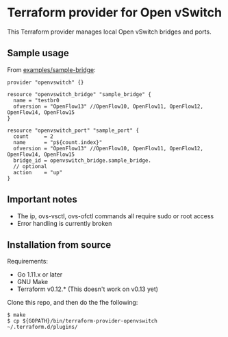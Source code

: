 # Terraform provider for Open vSwitch

This Terraform provider manages local Open vSwitch bridges and ports.


## Sample usage

From [examples/sample-bridge](./examples/sample-bridge/):

```
provider "openvswitch" {}

resource "openvswitch_bridge" "sample_bridge" {
  name = "testbr0
  ofversion = "OpenFlow13" //OpenFlow10, OpenFlow11, OpenFlow12, OpenFlow14, OpenFlow15
}

resource "openvswitch_port" "sample_port" {
  count     = 2
  name      = "p${count.index}"
  ofversion = "OpenFlow13" //OpenFlow10, OpenFlow11, OpenFlow12, OpenFlow14, OpenFlow15
  bridge_id = openvswitch_bridge.sample_bridge.
  // optional
  action	= "up"
}
```

## Important notes
- The ip, ovs-vsctl, ovs-ofctl commands all require sudo or root access
- Error handling is currently broken

## Installation from source

Requirements:

* Go 1.11.x or later
* GNU Make
* Terraform v0.12.* (This doesn't work on v0.13 yet)

Clone this repo, and then do the fhe following:

```
$ make
$ cp ${GOPATH}/bin/terraform-provider-openvswitch ~/.terraform.d/plugins/
```